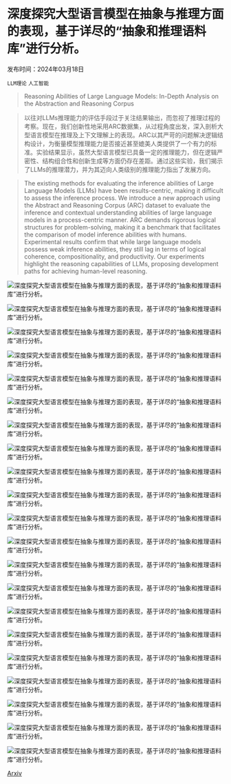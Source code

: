 # 深度探究大型语言模型在抽象与推理方面的表现，基于详尽的“抽象和推理语料库”进行分析。

发布时间：2024年03月18日

`LLM理论` `人工智能`

> Reasoning Abilities of Large Language Models: In-Depth Analysis on the Abstraction and Reasoning Corpus

> 以往对LLMs推理能力的评估手段过于关注结果输出，而忽视了推理过程的考察。现在，我们创新性地采用ARC数据集，从过程角度出发，深入剖析大型语言模型在推理及上下文理解上的表现。ARC以其严苛的问题解决逻辑结构设计，为衡量模型推理能力是否接近甚至媲美人类提供了一个有力的标准。实验结果显示，虽然大型语言模型已具备一定的推理能力，但在逻辑严密性、结构组合性和创新生成等方面仍存在差距。通过这些实验，我们揭示了LLMs的推理潜力，并为其迈向人类级别的推理能力指出了发展方向。

> The existing methods for evaluating the inference abilities of Large Language Models (LLMs) have been results-centric, making it difficult to assess the inference process. We introduce a new approach using the Abstract and Reasoning Corpus (ARC) dataset to evaluate the inference and contextual understanding abilities of large language models in a process-centric manner. ARC demands rigorous logical structures for problem-solving, making it a benchmark that facilitates the comparison of model inference abilities with humans. Experimental results confirm that while large language models possess weak inference abilities, they still lag in terms of logical coherence, compositionality, and productivity. Our experiments highlight the reasoning capabilities of LLMs, proposing development paths for achieving human-level reasoning.

![深度探究大型语言模型在抽象与推理方面的表现，基于详尽的“抽象和推理语料库”进行分析。](../../../paper_images/2403.11793/x1.png)

![深度探究大型语言模型在抽象与推理方面的表现，基于详尽的“抽象和推理语料库”进行分析。](../../../paper_images/2403.11793/x2.png)

![深度探究大型语言模型在抽象与推理方面的表现，基于详尽的“抽象和推理语料库”进行分析。](../../../paper_images/2403.11793/x3.png)

![深度探究大型语言模型在抽象与推理方面的表现，基于详尽的“抽象和推理语料库”进行分析。](../../../paper_images/2403.11793/x4.png)

![深度探究大型语言模型在抽象与推理方面的表现，基于详尽的“抽象和推理语料库”进行分析。](../../../paper_images/2403.11793/x5.png)

![深度探究大型语言模型在抽象与推理方面的表现，基于详尽的“抽象和推理语料库”进行分析。](../../../paper_images/2403.11793/x6.png)

![深度探究大型语言模型在抽象与推理方面的表现，基于详尽的“抽象和推理语料库”进行分析。](../../../paper_images/2403.11793/x7.png)

![深度探究大型语言模型在抽象与推理方面的表现，基于详尽的“抽象和推理语料库”进行分析。](../../../paper_images/2403.11793/x8.png)

![深度探究大型语言模型在抽象与推理方面的表现，基于详尽的“抽象和推理语料库”进行分析。](../../../paper_images/2403.11793/x9.png)

![深度探究大型语言模型在抽象与推理方面的表现，基于详尽的“抽象和推理语料库”进行分析。](../../../paper_images/2403.11793/x10.png)

![深度探究大型语言模型在抽象与推理方面的表现，基于详尽的“抽象和推理语料库”进行分析。](../../../paper_images/2403.11793/x11.png)

![深度探究大型语言模型在抽象与推理方面的表现，基于详尽的“抽象和推理语料库”进行分析。](../../../paper_images/2403.11793/x12.png)

![深度探究大型语言模型在抽象与推理方面的表现，基于详尽的“抽象和推理语料库”进行分析。](../../../paper_images/2403.11793/x13.png)

![深度探究大型语言模型在抽象与推理方面的表现，基于详尽的“抽象和推理语料库”进行分析。](../../../paper_images/2403.11793/x14.png)

![深度探究大型语言模型在抽象与推理方面的表现，基于详尽的“抽象和推理语料库”进行分析。](../../../paper_images/2403.11793/x15.png)

![深度探究大型语言模型在抽象与推理方面的表现，基于详尽的“抽象和推理语料库”进行分析。](../../../paper_images/2403.11793/x16.png)

![深度探究大型语言模型在抽象与推理方面的表现，基于详尽的“抽象和推理语料库”进行分析。](../../../paper_images/2403.11793/x17.png)

![深度探究大型语言模型在抽象与推理方面的表现，基于详尽的“抽象和推理语料库”进行分析。](../../../paper_images/2403.11793/x18.png)

![深度探究大型语言模型在抽象与推理方面的表现，基于详尽的“抽象和推理语料库”进行分析。](../../../paper_images/2403.11793/x19.png)

![深度探究大型语言模型在抽象与推理方面的表现，基于详尽的“抽象和推理语料库”进行分析。](../../../paper_images/2403.11793/x20.png)

![深度探究大型语言模型在抽象与推理方面的表现，基于详尽的“抽象和推理语料库”进行分析。](../../../paper_images/2403.11793/x21.png)

[Arxiv](https://arxiv.org/abs/2403.11793)